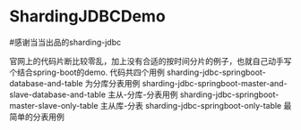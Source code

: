 # ShardingJDBCDemo
#感谢当当出品的sharding-jdbc

官网上的代码片断比较零乱，加上没有合适的按时间分片的例子，也就自己动手写个结合spring-boot的demo.
代码共四个用例
sharding-jdbc-springboot-database-and-table 为分库分表用例
sharding-jdbc-springboot-master-and-slave-database-and-table 主从-分库-分表用例
sharding-jdbc-springboot-master-slave-only-table 主从库-分表
sharding-jdbc-springboot-only-table 最简单的分表用例
